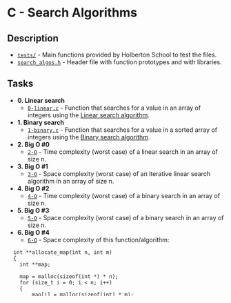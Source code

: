 # C - Search Algorithms

## Description

* [`tests/`](./tests) - Main functions provided by Holberton School to test the files.
* [`search_algos.h`](./search_algos.h) - Header file with function prototypes and with libraries.

## Tasks

* **0. Linear search**
  * [`0-linear.c`](./0-linear.c) - Function that searches for a value in an array of integers using the [Linear search algorithm](https://en.wikipedia.org/wiki/Linear_search).
* **1. Binary search**
  * [`1-binary.c`](./1-binary.c) - Function that searches for a value in a sorted array of integers using the [Binary search algorithm](https://en.wikipedia.org/wiki/Binary_search_algorithm).
* **2. Big O #0**
  * [`2-O`](./2-O) - Time complexity (worst case) of a linear search in an array of size n.
* **3. Big O #1**
  * [`3-O`](./3-O) - Space complexity (worst case) of an iterative linear search algorithm in an array of size n.
* **4. Big O #2**
  * [`4-O`](./4-O) - Time complexity (worst case) of a binary search in an array of size n.
* **5. Big O #3**
  * [`5-O`](./5-O) - Space complexity (worst case) of a binary search in an array of size n.
* **6. Big O #4**
  * [`6-O`](./6-O) - Space complexity of this function/algorithm:
```
  int **allocate_map(int n, int m)
  {
    int **map;

    map = malloc(sizeof(int *) * n);
    for (size_t i = 0; i < n; i++)
    {
        map[i] = malloc(sizeof(int) * m);
    }
    return (map);
  }
```
* **7. Jump search**
  * [`100-jump.c`](./100-jump.c) - Function that searches for a value in a sorted array of integers using the [Jump search algorithm](https://en.wikipedia.org/wiki/Jump_search)
* **8. Big O #5**
  * [`101-O`](./101-O) - Time complexity (average case) of a jump search in an array of size n, using `step = sqrt(n)`

## Author
* Felipe Villamizar - [GitHub](https://github.com/felipevcc)

